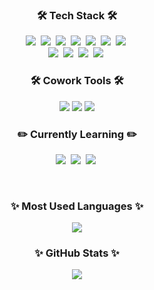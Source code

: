 <h3 align="center">🛠️ Tech Stack 🛠️</h3>
<p align="center">
  <img src="https://img.shields.io/badge/HTML5-E34F26?style=flat-square&logo=html5&logoColor=white">&nbsp
  <img src="https://img.shields.io/badge/CSS3-1572B6?style=flat-square&logo=css3&logoColor=white">&nbsp
  <img src="https://img.shields.io/badge/SCSS-CC6699?style=flat-square&logo=sass&logoColor=white">&nbsp
  <img src="https://img.shields.io/badge/JavaScript-F7DF1E?style=flat-square&logo=javascript&logoColor=white">&nbsp 
  <img src="https://img.shields.io/badge/React-61DAFB?style=flat-square&logo=react&logoColor=white">&nbsp 
  <img src="https://img.shields.io/badge/Redux-764ABC?style=flat-square&logo=redux&logoColor=white">&nbsp
  <img src="https://img.shields.io/badge/StyledComponents-DB7093?style=flat-square&logo=styled-components&logoColor=white">&nbsp
  <br/>
  <img src="https://img.shields.io/badge/C-A8B9CC?style=flat-square&logo=C&logoColor=white">&nbsp
  <img src="https://img.shields.io/badge/C++-00599C?style=flat-square&logo=cplusplus&logoColor=white">&nbsp
  <img src="https://img.shields.io/badge/JAVA-007396?style=flat-square&logo=java&logoColor=white">&nbsp
  <img src="https://img.shields.io/badge/MySQL-4479A1?style=flat-square&logo=mysql&logoColor=white">&nbsp
  <br/>
</p>
<h3 align="center">🛠️ Cowork Tools 🛠️</h3>
<p align="center">
  <img src="https://img.shields.io/badge/GitHub-181717?style=flat-square&logo=GitHub&logoColor=white"/>
  <img src="https://img.shields.io/badge/Git-F05032?style=flat-square&logo=Git&logoColor=white"/>
  <img src="https://img.shields.io/badge/Postman-FF6C37?style=flat-square&logo=Postman&logoColor=white"/>
 </p>
<h3 align="center">✏️ Currently Learning ✏️</h3>
<p align="center">
  <img src="https://img.shields.io/badge/TypeScript-3178C6?style=flat-square&logo=typescript&logoColor=white">&nbsp
  <img src="https://img.shields.io/badge/Node.js-339933?style=flat-square&logo=node.js&logoColor=white">&nbsp
  <img src="https://img.shields.io/badge/Express-000000?style=flat-square&logo=express&logoColor=white">&nbsp
</p>
<br/>
<h3 align="center">✨ Most Used Languages ✨</h3>
<p align="center">
  <a href="https://github.com/Jisu00">
    <img align="center" src="https://github-readme-stats.vercel.app/api/top-langs/?username=Jisu00&layout=compact&show_icons=true&show_owner=true&hide_title=true&theme=buefy&hide=ruby" />
  </a>
</p>
<h3 align="center">✨ GitHub Stats ✨</h3>
<p align="center">
  <a href="https://github.com/Jisu00">
    <img align="center" src="https://github-readme-stats.vercel.app/api?username=Jisu00&hide=&hide_title=true&show_icons=true&include_all_commits=true&theme=buefy" />
  </a>
</p>

